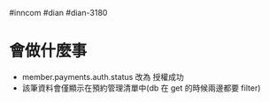 #inncom #dian #dian-3180 


# 會做什麼事
- member.payments.auth.status 改為 授權成功
- 該筆資料會僅顯示在預約管理清單中(db 在 get 的時候兩邊都要 filter)